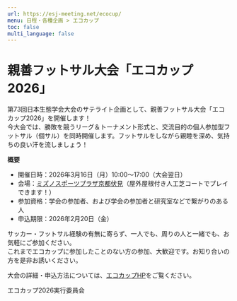 ```yaml
---
url: https://esj-meeting.net/ecocup/
menu: 日程・各種企画 > エコカップ
toc: false
multi_language: false
---
```


# 親善フットサル大会「エコカップ2026」

第73回日本生態学会大会のサテライト企画として、親善フットサル大会「エコカップ2026」を開催します！  
今大会では、勝敗を競うリーグ＆トーナメント形式と、交流目的の個人参加型フットサル（個サル）を同時開催します。フットサルをしながら親睦を深め、気持ちの良い汗を流しましょう！  

**概要**

- 開催日時：2026年3月16日（月）10:00〜17:00（大会翌日）
- 会場：[ミズノスポーツプラザ京都伏見](https://shisetsu.mizuno.jp/kyoto_fushimi)（屋外屋根付き人工芝コートでプレイできます！）
- 参加資格：学会の参加者、および学会の参加者と研究室などで繋がりのある人
- 申込期限：2026年2月20日（金）

サッカー・フットサル経験の有無に寄らず、一人でも、周りの人と一緒でも、お気軽にご参加ください。  
これまでエコカップに参加したことのない方の参加、大歓迎です。お知り合いの方を是非お誘いください。    

大会の詳細・申込方法については、[エコカップHP](https://sites.google.com/view/esjecocup?usp=sharing)をご覧ください。


エコカップ2026実行委員会
